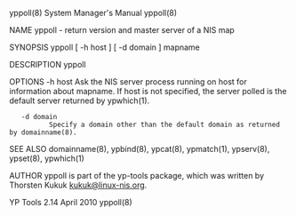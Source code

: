 yppoll(8)                                                                                  System Manager's Manual                                                                                  yppoll(8)



NAME
       yppoll - return version and master server of a NIS map

SYNOPSIS
       yppoll [ -h host ] [ -d domain ] mapname

DESCRIPTION
       yppoll


OPTIONS
       -h host
              Ask the NIS server process running on host for information about mapname.  If host is not specified, the server polled is the default server returned by ypwhich(1).

       -d domain
              Specify a domain other than the default domain as returned by domainname(8).

SEE ALSO
       domainname(8), ypbind(8), ypcat(8), ypmatch(1), ypserv(8), ypset(8), ypwhich(1)

AUTHOR
       yppoll is part of the yp-tools package, which was written by Thorsten Kukuk <kukuk@linux-nis.org>.



YP Tools 2.14                                                                                     April 2010                                                                                        yppoll(8)
